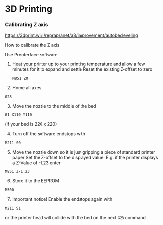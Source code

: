# 3D Printing

### Calibrating Z axis
https://3dprint.wiki/reprap/anet/a8/improvement/autobedleveling

How to calibrate the Z axis


Use Pronterface software

1) Heat your printer up to your printing temperature and allow a few minutes for it to expand and settle
    Reset the existing Z-offset to zero

     ```M851 Z0```

2) Home all axes

```G28```

3) Move the nozzle to the middle of the bed

```G1 X110 Y110```

(if your bed is 220 x 220)
    
4) Turn off the software endstops with

```M211 S0```

5) Move the nozzle down so it is just gripping a piece of standard printer paper
    Set the Z-offset to the displayed value. E.g. if the printer displays a Z-Value of -1.23 enter

```M851 Z-1.23```

6) Store it to the EEPROM

```M500```

7) Important notice! Enable the endstops again with

```M211 S1```

or the printer head will collide with the bed on the next ```G28``` command

